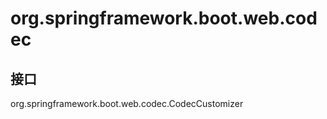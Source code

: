 # org.springframework.boot.web.codec

## 接口

org.springframework.boot.web.codec.CodecCustomizer




